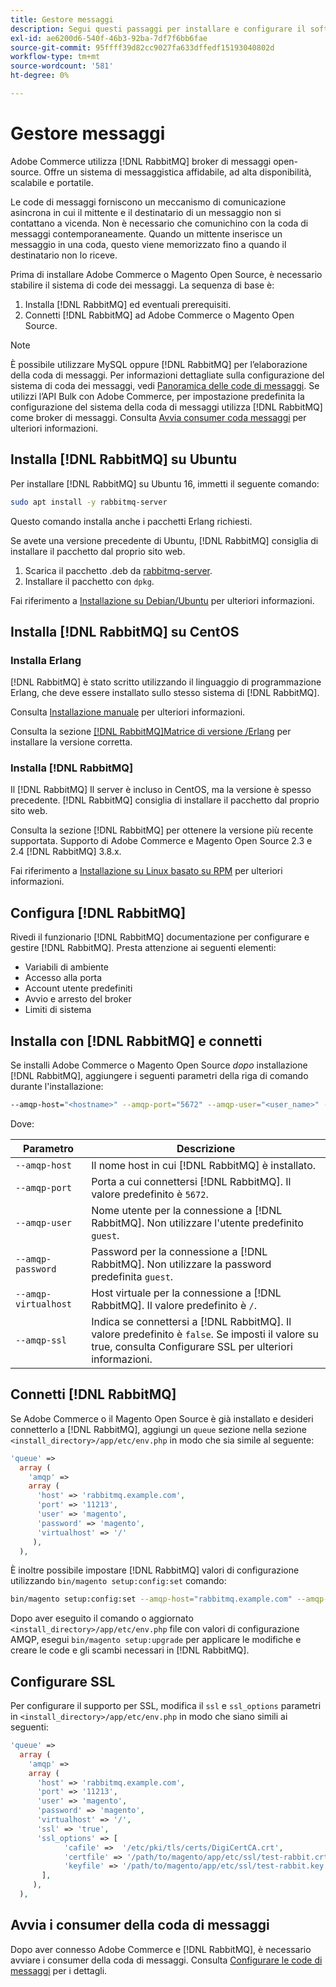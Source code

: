 ```yaml
---
title: Gestore messaggi
description: Segui questi passaggi per installare e configurare il software Message Broker richiesto (ad esempio [!DNL RabbitMQ]) per installazioni locali di Adobe Commerce e Magento Open Source.
exl-id: ae6200d6-540f-46b3-92ba-7df7f6bb6fae
source-git-commit: 95ffff39d82cc9027fa633dffedf15193040802d
workflow-type: tm+mt
source-wordcount: '581'
ht-degree: 0%

---
```


# Gestore messaggi

Adobe Commerce utilizza [!DNL RabbitMQ] broker di messaggi open-source. Offre un sistema di messaggistica affidabile, ad alta disponibilità, scalabile e portatile.

Le code di messaggi forniscono un meccanismo di comunicazione asincrona in cui il mittente e il destinatario di un messaggio non si contattano a vicenda. Non è necessario che comunichino con la coda di messaggi contemporaneamente. Quando un mittente inserisce un messaggio in una coda, questo viene memorizzato fino a quando il destinatario non lo riceve.

Prima di installare Adobe Commerce o Magento Open Source, è necessario stabilire il sistema di code dei messaggi. La sequenza di base è:

1. Installa [!DNL RabbitMQ] ed eventuali prerequisiti.
1. Connetti [!DNL RabbitMQ] ad Adobe Commerce o Magento Open Source.

>[!NOTE]
>
>È possibile utilizzare MySQL oppure [!DNL RabbitMQ] per l’elaborazione della coda di messaggi. Per informazioni dettagliate sulla configurazione del sistema di coda dei messaggi, vedi [Panoramica delle code di messaggi](https://developer.adobe.com/commerce/php/development/components/message-queues/). Se utilizzi l’API Bulk con Adobe Commerce, per impostazione predefinita la configurazione del sistema della coda di messaggi utilizza [!DNL RabbitMQ] come broker di messaggi. Consulta [Avvia consumer coda messaggi](../../configuration/cli/start-message-queues.md) per ulteriori informazioni.

## Installa [!DNL RabbitMQ] su Ubuntu

Per installare [!DNL RabbitMQ] su Ubuntu 16, immetti il seguente comando:

```bash
sudo apt install -y rabbitmq-server
```

Questo comando installa anche i pacchetti Erlang richiesti.

Se avete una versione precedente di Ubuntu, [!DNL RabbitMQ] consiglia di installare il pacchetto dal proprio sito web.

1. Scarica il pacchetto .deb da [rabbitmq-server](https://www.rabbitmq.com/download.html).
1. Installare il pacchetto con `dpkg`.

Fai riferimento a [Installazione su Debian/Ubuntu](https://www.rabbitmq.com/install-debian.html) per ulteriori informazioni.

## Installa [!DNL RabbitMQ] su CentOS

### Installa Erlang

[!DNL RabbitMQ] è stato scritto utilizzando il linguaggio di programmazione Erlang, che deve essere installato sullo stesso sistema di [!DNL RabbitMQ].

Consulta [Installazione manuale](https://www.erlang-solutions.com/downloads/) per ulteriori informazioni.

Consulta la sezione [[!DNL RabbitMQ]Matrice di versione /Erlang](https://www.rabbitmq.com/which-erlang.html) per installare la versione corretta.

### Installa [!DNL RabbitMQ]

Il [!DNL RabbitMQ] Il server è incluso in CentOS, ma la versione è spesso precedente. [!DNL RabbitMQ] consiglia di installare il pacchetto dal proprio sito web.

Consulta la sezione [!DNL RabbitMQ] per ottenere la versione più recente supportata. Supporto di Adobe Commerce e Magento Open Source 2.3 e 2.4 [!DNL RabbitMQ] 3.8.x.

Fai riferimento a [Installazione su Linux basato su RPM](https://www.rabbitmq.com/install-rpm.html) per ulteriori informazioni.

## Configura [!DNL RabbitMQ]

Rivedi il funzionario [!DNL RabbitMQ] documentazione per configurare e gestire [!DNL RabbitMQ]. Presta attenzione ai seguenti elementi:

* Variabili di ambiente
* Accesso alla porta
* Account utente predefiniti
* Avvio e arresto del broker
* Limiti di sistema

## Installa con [!DNL RabbitMQ] e connetti

Se installi Adobe Commerce o Magento Open Source _dopo_ installazione [!DNL RabbitMQ], aggiungere i seguenti parametri della riga di comando durante l&#39;installazione:

```bash
--amqp-host="<hostname>" --amqp-port="5672" --amqp-user="<user_name>" --amqp-password="<password>" --amqp-virtualhost="/"
```

Dove:

| Parametro | Descrizione |
|--- |--- |
| `--amqp-host` | Il nome host in cui [!DNL RabbitMQ] è installato. |
| `--amqp-port` | Porta a cui connettersi [!DNL RabbitMQ]. Il valore predefinito è `5672`. |
| `--amqp-user` | Nome utente per la connessione a [!DNL RabbitMQ]. Non utilizzare l&#39;utente predefinito `guest`. |
| `--amqp-password` | Password per la connessione a [!DNL RabbitMQ]. Non utilizzare la password predefinita `guest`. |
| `--amqp-virtualhost` | Host virtuale per la connessione a [!DNL RabbitMQ]. Il valore predefinito è `/`. |
| `--amqp-ssl` | Indica se connettersi a [!DNL RabbitMQ]. Il valore predefinito è `false`. Se imposti il valore su true, consulta Configurare SSL per ulteriori informazioni. |

## Connetti [!DNL RabbitMQ]

Se Adobe Commerce o il Magento Open Source è già installato e desideri connetterlo a [!DNL RabbitMQ], aggiungi un `queue` sezione nella sezione `<install_directory>/app/etc/env.php` in modo che sia simile al seguente:

```php
'queue' =>
  array (
    'amqp' =>
    array (
      'host' => 'rabbitmq.example.com',
      'port' => '11213',
      'user' => 'magento',
      'password' => 'magento',
      'virtualhost' => '/'
     ),
  ),
```

È inoltre possibile impostare [!DNL RabbitMQ] valori di configurazione utilizzando `bin/magento setup:config:set` comando:

```bash
bin/magento setup:config:set --amqp-host="rabbitmq.example.com" --amqp-port="11213" --amqp-user="magento" --amqp-password="magento" --amqp-virtualhost="/"
```

Dopo aver eseguito il comando o aggiornato `<install_directory>/app/etc/env.php` file con valori di configurazione AMQP, esegui `bin/magento setup:upgrade` per applicare le modifiche e creare le code e gli scambi necessari in [!DNL RabbitMQ].

## Configurare SSL

Per configurare il supporto per SSL, modifica il `ssl` e `ssl_options` parametri in `<install_directory>/app/etc/env.php` in modo che siano simili ai seguenti:

```php
'queue' =>
  array (
    'amqp' =>
    array (
      'host' => 'rabbitmq.example.com',
      'port' => '11213',
      'user' => 'magento',
      'password' => 'magento',
      'virtualhost' => '/',
      'ssl' => 'true',
      'ssl_options' => [
            'cafile' =>  '/etc/pki/tls/certs/DigiCertCA.crt',
            'certfile' => '/path/to/magento/app/etc/ssl/test-rabbit.crt',
            'keyfile' => '/path/to/magento/app/etc/ssl/test-rabbit.key'
       ],
     ),
  ),
```

## Avvia i consumer della coda di messaggi

Dopo aver connesso Adobe Commerce e [!DNL RabbitMQ], è necessario avviare i consumer della coda di messaggi. Consulta [Configurare le code di messaggi](../../configuration/cli/start-message-queues.md) per i dettagli.
